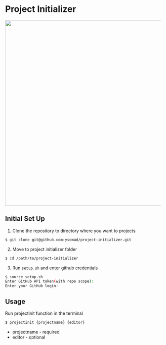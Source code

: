 # Project Initializer

<img src="https://i.imgur.com/0LPDkwt.mp4" width="600" />

## Initial Set Up
1. Clone the repository to directory where you want to projects
```bash
$ git clone git@github.com:ysomad/project-initializer.git
```
2. Move to project initializer folder
```bash
$ cd /path/to/project-initializer
```
3. Run `setup.sh` and enter github credentials
```bash
$ source setup.sh
Enter GitHub API token(with repo scope): 
Enter your GitHub login: 
```

## Usage
Run projectinit function in the terminal
```bash
$ projectinit {projectname} {editor}
```
- projectname - required
- editor - optional

